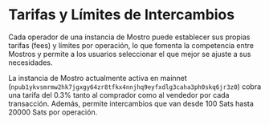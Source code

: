# Tarifas y Límites de Intercambios

Cada operador de una instancia de Mostro puede establecer sus propias tarifas (fees) y límites por operación, lo que fomenta la competencia entre Mostros y permite a los usuarios seleccionar el que mejor se ajuste a sus necesidades.

La instancia de Mostro actualmente activa en mainnet (`npub1ykvsmrmw2hk7jgxgy64zr8tfkx4nnjhq9eyfxdlg3caha3ph0skq6jr3z0`) cobra una tarifa del 0.3% tanto al comprador como al vendedor por cada transacción. Además, permite intercambios que van desde 100 Sats hasta 20000 Sats por operación.

